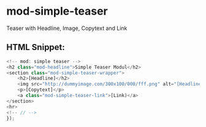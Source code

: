 mod-simple-teaser
=================

Teaser with Headline, Image, Copytext and Link


## HTML Snippet:

```JavaScript
<!-- mod: simple teaser -->
<h2 class="mod-headline">Simple Teaser Modul</h2>
<section class="mod-simple-teaser-wrapper">
	<h2>[Headline]</h2>
	<img src="http://dummyimage.com/300x100/000/fff.png" alt="[Headline]" />
	<p>[Copytext]</p>
	<a class="mod-simple-teaser-link">[Link)</a>
</section>
<hr>
<!-- // -->
});
```
